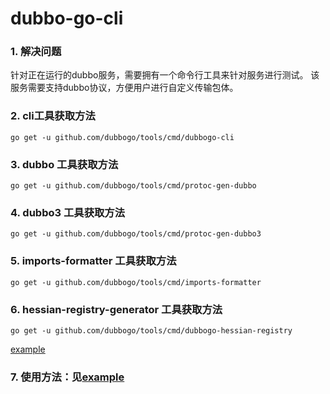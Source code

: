 # dubbo-go-cli

### 1. 解决问题

针对正在运行的dubbo服务，需要拥有一个命令行工具来针对服务进行测试。
该服务需要支持dubbo协议，方便用户进行自定义传输包体。

### 2. cli工具获取方法
`go get -u github.com/dubbogo/tools/cmd/dubbogo-cli`

### 3. dubbo 工具获取方法
`go get -u github.com/dubbogo/tools/cmd/protoc-gen-dubbo`

### 4. dubbo3 工具获取方法
`go get -u github.com/dubbogo/tools/cmd/protoc-gen-dubbo3`

### 5. imports-formatter 工具获取方法
`go get -u github.com/dubbogo/tools/cmd/imports-formatter`

### 6. hessian-registry-generator 工具获取方法
`go get -u github.com/dubbogo/tools/cmd/dubbogo-hessian-registry`

[example](cmd/dubbogo-hessian-registry/README.md)

### 7. 使用方法：见[example](example/README_CN.md)

